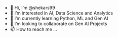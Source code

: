 - 👋 Hi, I’m @shekars99
- 👀 I’m interested in AI, Data Science and Analytics
- 🌱 I’m currently learning Python, ML and Gen AI
- 💞️ I’m looking to collaborate on Gen AI Projects 
- 📫 How to reach me ...

<!---
shekars99/shekars99 is a ✨ special ✨ repository because its `README.md` (this file) appears on your GitHub profile.
You can click the Preview link to take a look at your changes.
--->
